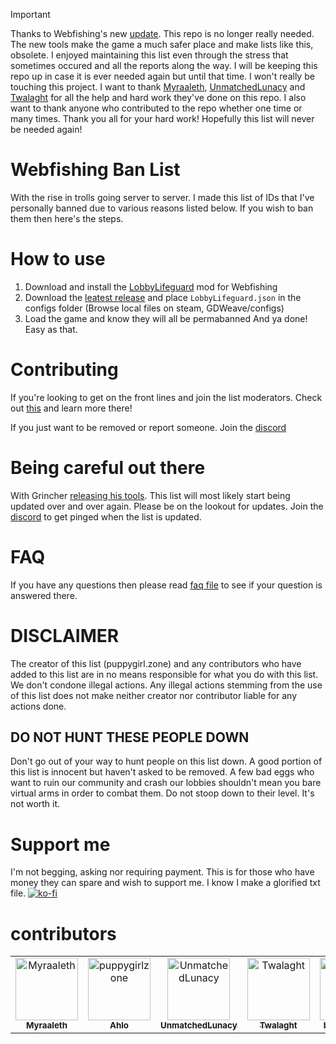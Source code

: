 > [!IMPORTANT]
> Thanks to Webfishing's new [update](https://store.steampowered.com/news/app/3146520/view/506189732191930301?l=english). This repo is no longer really needed. The new tools make the game a much safer place and make lists like this, obsolete. I enjoyed maintaining this list even through the stress that sometimes occured and all the reports along the way. I will be keeping this repo up in case it is ever needed again but until that time. I won't really be touching this project. I want to thank [Myraaleth](https://github.com/Myraaleth), [UnmatchedLunacy](https://github.com/UnmatchedLunacy) and   [Twalaght](https://github.com/Twalaght) for all the help and hard work they've done on this repo. I also want to thank anyone who contributed to the repo whether one time or many times. Thank you all for your hard work! Hopefully this list will never be needed again! 

# Webfishing Ban List
With the rise in trolls going server to server. I made this list of IDs that I've personally banned due to various reasons listed below. If you wish to ban them then here's the steps.
# How to use
1. Download and install the [LobbyLifeguard](https://github.com/Vildravn/LobbyLifeguard/) mod for Webfishing
2. Download the [leatest release](https://github.com/puppygirlzone/webfishing-bans/releases/latest) and place `LobbyLifeguard.json` in the configs folder (Browse local files on steam, GDWeave/configs)
3. Load the game and know they will all be permabanned
And ya done! Easy as that.
# Contributing
If you're looking to get on the front lines and join the list moderators. Check out [this](docs/contributing.md) and learn more there!

If you just want to be removed or report someone. Join the [discord](https://discord.gg/fEtGychNbd)
# Being careful out there
With Grincher [releasing his tools](docs/tools-release.md). This list will most likely start being updated over and over again. Please be on the lookout for updates. Join the [discord](https://discord.gg/fEtGychNbd) to get pinged when the list is updated.
# FAQ
If you have any questions then please read [faq file](docs/faq.md) to see if your question is answered there.
# DISCLAIMER
The creator of this list (puppygirl.zone) and any contributors who have added to this list are in no means responsible for what you do with this list. We don't condone illegal actions. Any illegal actions stemming from the use of this list does not make neither creator nor contributor liable for any actions done.
## DO NOT HUNT THESE PEOPLE DOWN
Don't go out of your way to hunt people on this list down. A good portion of this list is innocent but haven't asked to be removed. A few bad eggs who want to ruin our community and crash our lobbies shouldn't mean you bare virtual arms in order to combat them. Do not stoop down to their level. It's not worth it.
# Support me
I'm not begging, asking nor requiring payment. This is for those who have money they can spare and wish to support me. I know I make a glorified txt file. 
[![ko-fi](https://ko-fi.com/img/githubbutton_sm.svg)](https://ko-fi.com/A0A816Q88B)
# contributors
<!-- readme: collaborators,contributors -start -->
<table>
	<tbody>
		<tr>
            <td align="center">
                <a href="https://github.com/Myraaleth">
                    <img src="https://avatars.githubusercontent.com/u/95660369?v=4" width="100;" alt="Myraaleth"/>
                    <br />
                    <sub><b>Myraaleth</b></sub>
                </a>
            </td>
            <td align="center">
                <a href="https://github.com/puppygirlzone">
                    <img src="https://avatars.githubusercontent.com/u/153831898?v=4" width="100;" alt="puppygirlzone"/>
                    <br />
                    <sub><b>Ahlo</b></sub>
                </a>
            </td>
            <td align="center">
                <a href="https://github.com/UnmatchedLunacy">
                    <img src="https://avatars.githubusercontent.com/u/159663966?v=4" width="100;" alt="UnmatchedLunacy"/>
                    <br />
                    <sub><b>UnmatchedLunacy</b></sub>
                </a>
            </td>
            <td align="center">
                <a href="https://github.com/Twalaght">
                    <img src="https://avatars.githubusercontent.com/u/52785900?v=4" width="100;" alt="Twalaght"/>
                    <br />
                    <sub><b>Twalaght</b></sub>
                </a>
            </td>
            <td align="center">
                <a href="https://github.com/backwardspy">
                    <img src="https://avatars.githubusercontent.com/u/289746?v=4" width="100;" alt="backwardspy"/>
                    <br />
                    <sub><b>backwardspy</b></sub>
                </a>
            </td>
		</tr>
	<tbody>
</table>
<!-- readme: collaborators,contributors -end -->
